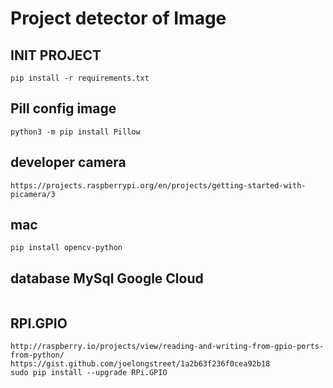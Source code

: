 # Project detector of Image


## INIT PROJECT
```
pip install -r requirements.txt
```
## Pill config image
```
python3 -m pip install Pillow
```
## developer camera 
````
https://projects.raspberrypi.org/en/projects/getting-started-with-picamera/3
````
## mac 
`````
pip install opencv-python
`````
## database MySql Google Cloud
``````
``````
## RPI.GPIO
`````
http://raspberry.io/projects/view/reading-and-writing-from-gpio-ports-from-python/
https://gist.github.com/joelongstreet/1a2b63f236f0cea92b18
sudo pip install --upgrade RPi.GPIO
`````

